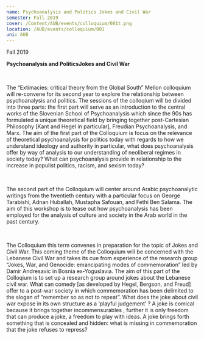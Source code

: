 ```yaml
---
name: Psychoanalysis and Politics Jokes and Civil War
semester: Fall 2019
cover: /Content/AUB/events/colloquium/001t.png
location: /AUB/events/colloquium/001
uni: AUB
---
```


Fall 2019

**Psychoanalysis and PoliticsJokes and Civil War**

<br>

The “Extimacies: critical theory from the Global South” Mellon colloquium will re-convene
for its second year to explore the relationship between psychoanalysis and politics. The
sessions of the colloqium will be divided into three parts: the first part will serve as an
introduction to the central works of the Slovenian School of Psychoanalysis which since the
90s has formulated a unique theoretical field by bringing together post-Cartesian Philosophy
[Kant and Hegel in particular], Freudian Psychoanalysis, and Marx. The aim of the first part
of the Colloquium is focus on the relevance of theoretical psychoanalysis for politics today
with regards to how we understand ideology and authority in particular, what does
psychoanalysis offer by way of analysis to our understanding of neoliberal regimes in society
today? What can psychoanalysis provide in relationship to the increase in populist politics,
racism, and sexism today?

<br>

The second part of the Colloquium will center around Arabic psychoanalytic writings from
the twentieth century with a particular focus on George Tarabishi, Adnan Huballah,
Mustapha Safouan, and Fethi Ben Salama. The aim of this workshop is to tease out how
psychoanalysis has been employed for the analysis of culture and society in the Arab world
in the past century.

<br>

The Colloquium this term convenes in preparation for the topic of Jokes and Civil War. This
coming theme of the Colloquium will be concerned with the Lebanese Civil War and takes
its cue from experience of the research group “Jokes, War, and Genocide: emancipating
modes of commemoration” led by Damir Andresavic in Bosnia ex-Yoguslavia. The aim of this
part of the Colloqium is to set up a research group around jokes about the Lebanese civil
war. What can comedy [as developed by Hegel, Bergson, and Freud] offer to a post-war
society in which commemoration has been delimited to the slogan of “remember so as not
to repeat”. What does the joke about civil war expose in its own structure as a ‘playful
judgement’ ? A joke is comical because it brings together incommensurables , further it is
only freedom that can produce a joke, a freedom to play with ideas. A joke brings forth
something that is concealed and hidden: what is missing in commemoration that the joke
refuses to repress?

<br>